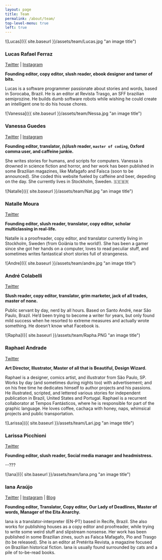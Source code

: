 ```yaml
---
layout: page
title: Team
permalink: /about/team/
top-level-menu: true
left: true
---
```


![Lucas]({{ site.baseurl }}/assets/team/Lucas.jpg "an image title")


### Lucas Rafael Ferraz

[Twitter](https://twitter.com/ferraz_lucas) &#124; [Instagram](https://www.instagram.com/ferraz_lucas)

**Founding editor, copy editor, slush reader, ebook designer and tamer of bits.**

Lucas is a software programmer passionate about stories and words, based in Sorocaba, Brazil. He is an editor at Revista Trasgo, an SFF brazilian semiprozine. He builds dumb software robots while wishing he could create an intelligent one to do his house chores.

![Vanessa]({{ site.baseurl }}/assets/team/Nessa.jpg "an image title")

### Vanessa Guedes

[Twitter](https://twitter.com/nessoila) &#124; [Instagram](https://www.instagram.com/sayhellotovanessa)

**Founding editor, translator, *(s)lush* reader, `master of coding`, Oxford comma user, and caffeine junkie.**


 She writes stories for humans, and scripts for computers. Vanessa is drowned in science fiction and horror, and her work has been published in some Brazilian magazines, like Mafagafo and Faísca (soon to be announced). She coded this website fueled by caffeine and beer, depeding on the day. She currently lives in Stockholm, Sweden. 🇸🇪🇧🇷

 ![Natalle]({{ site.baseurl }}/assets/team/Nat.jpg "an image title")

### Natalle Moura

[Twitter](https://twitter.com/natalledm)

**Founding editor, slush reader, translator, copy editor, scholar multiclassing in real-life.**


 Natalle is a proofreader, copy editor, and translator currently living in Stockholm, Sweden (from Goiânia to the world!). She has been a gamer since she got her hands on a computer, loves to read peculiar stuff, and sometimes writes fantastical short stories full of strangeness.

![Andre]({{ site.baseurl }}/assets/team/andre.jpg "an image title")

### André Colabelli

[Twitter](https://twitter.com/AndreColabelli)

**Slush reader, copy editor, translator, grim marketer, jack of all trades, master of none.**

Public servant by day, nerd by all hours. Based on Santo André, near São Paulo, Brazil. He’d been trying to become a writer for years, but only found mild success when he resorted to extreme measures and actually wrote something. He doesn’t know what Facebook is.

![Rapha]({{ site.baseurl }}/assets/team/Rapha.PNG "an image title")

### Raphael Andrade

[Twitter](https://twitter.com/msrapoo)

**Art Director, Illustrator, Master of all that is Beautiful, Design Wizard.**

Raphael is a designer, comics artist, and illustrator from São Paulo, SP. Works by day (and sometimes during nights too) with advertisement; and on his free time he dedicates himself to author projects and his passions. He illustrated, scripted, and lettered various stories for independent publication in Brazil, United States and Portugal. Raphael is a recurrent collaborator at Tempos Fantásticos, where he is responsible for part of the graphic language. He loves coffee, cachaça with honey, naps, whimsical projects and public transportation.

![Larissa]({{ site.baseurl }}/assets/team/Lari.jpg "an image title")

### Larissa Picchioni

[Twitter](https://twitter.com/metadepoeta)

**Founding editor, slush reader, Social media manager and headmistress.**

--???


![Iana]({{ site.baseurl }}/assets/team/Iana.png "an image title")

### Iana Araújo

[Twitter](https://twitter.com/ianatxt) &#124; [Instagram](http://instagram.com/ianatxt) &#124; [Blog](http://ianatxt.tumblr.com)

**Founding editor, Translator, Copy editor, Our Lady of Deadlines, Master of words, Manager of the Eita Anarchy.**

Iana is a translator-interpreter (EN-PT) based in Recife, Brazil. She also works for publishing houses as a copy editor and proofreader, while trying to write some weird stuff and slipstream nonsense. Her work has been published in some Brazilian zines, such as Faísca Mafagafo, Pio and Trasgo (to be released). She is an editor at Pretérita Revista, a magazine focused on Brazilian historical fiction. Iana is usually found surrounded by cats and a pile of to-be-read books.

